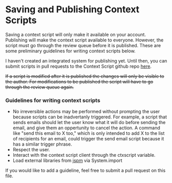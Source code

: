 # Saving and Publishing Context Scripts

Saving a context script will only make it available on your account.
Publishing will make the context script available to everyone. However, 
the script must go through the review queue before it is published.
These are some preliminary guidelines for writing context scripts below.


I haven't created an integrated system for publishing yet. Until then, you can
submit scripts in pull requests to the Context Script github repo [here](https://github.com/contextscript/contextscript/tree/master/contextScripts).

~~If a script is modified after it is published the changes will only be
visible to the author. For modifications to be published the script will
have to go through the review queue again.~~

### Guidelines for writing context scripts

 * No irreversible actions may be performed without prompting the user
   because scripts can be inadvertanly triggered.
   For example, a script that sends emails should let the user know what it will
   do before sending the email, and give them an oppertunity to cancel the action.
   A command like "send this email to X too,"
   which is only intended to add X to the list of recipients for an email,
   could trigger the send email script because it has a similar trigger phrase.
 * Respect the user. 
 * Interact with the context script client through the ctxscript variable.
 * Load external libraries from [jspm](jspm.io) via System.import

If you would like to add a guideline, feel free to submit a pull request on this file.
